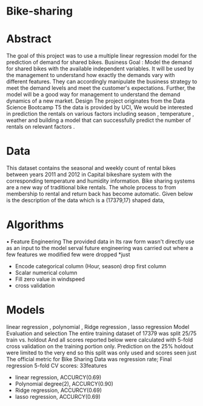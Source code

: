 # Bike-sharing

# Abstract
The goal of this project was to use a multiple linear regression model for the prediction of demand for shared bikes. Business Goal : Model the demand for shared bikes with the available independent variables. It will be used by the management to understand how exactly the demands vary with different features. They can accordingly manipulate the business strategy to meet the demand levels and meet the customer's expectations. Further, the model will be a good way for management to understand the demand dynamics of a new market. Design The project originates from the Data Science Bootcamp T5 the data is provided by UCI, We would be interested in prediction the rentals on various factors including season , temperature , weather and building a model that can successfully predict the number of rentals on relevant factors .

# Data
This dataset contains the seasonal and weekly count of rental bikes between years 2011 and 2012 in Capital bikeshare system with the corresponding temperature and humidity information. Bike sharing systems are a new way of traditional bike rentals. The whole process to from membership to rental and return back has become automatic. Given below is the description of the data which is a (17379,17) shaped data,

# Algorithms
• Feature Engineering The provided data in Its raw form wasn't directly use as an input to the model serval future engineering was carried out where a few features we modified few were dropped *just 

* Encode categorical column (Hour, season) drop first column 
* Scalar numerical column 
* Fill zero value in windspeed 
* cross validation

# Models
linear regression , polynomial , Ridge regression , lasso regression Model Evaluation and selection The entire training dataset of 17379 was split 25/75 train vs. holdout And all scores reported below were calculated with 5-fold cross validation on the training portion only. Prediction on the 25% holdout were limited to the very end so this split was only used and scores seen just The official metric for Bike Sharing Data was regression rate; Final regression 5-fold CV scores: 33features 

* linear regression, ACCURCY(0.69)  
* Polynomial degree(2), ACCURCY(0.90) 
* Ridge regression, ACCURCY(0.69) 
* lasso regression, ACCURCY(0.69)
